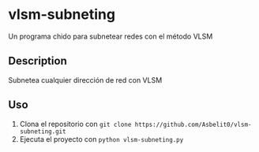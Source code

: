 # vlsm-subneting
Un programa chido para subnetear redes con el método VLSM

## Description
Subnetea cualquier dirección de red con VLSM

## Uso
1. Clona el repositorio con `git clone https://github.com/Asbelit0/vlsm-subneting.git`
2. Ejecuta el proyecto con `python vlsm-subneting.py`